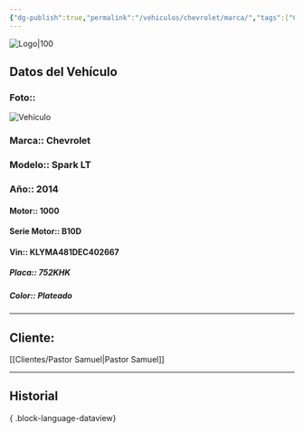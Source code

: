 ```yaml
---
{"dg-publish":true,"permalink":"/vehiculos/chevrolet/marca/","tags":["Chevrolet"]}
---
```


![Logo|100](http://drive.google.com/uc?export=view&id=137fl3TIZ0-PU8b-Pt0bsjclwHub_u78G)

## Datos del Vehículo 
### Foto:: 
![Vehículo](http://drive.google.com/uc?export=view&id=1mbT8wLO_1GHbKMa6yOFNVjVJnOg2uffI)

### Marca:: Chevrolet 
### Modelo:: Spark LT
### Año:: 2014
#### Motor:: 1000
#### Serie Motor:: B10D
#### Vin:: KLYMA481DEC402667
##### Placa:: 752KHK
##### Color:: Plateado
---

## Cliente:

[[Clientes/Pastor Samuel\|Pastor Samuel]]

---

## Historial


{ .block-language-dataview} 